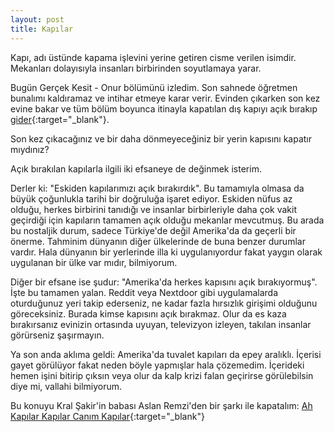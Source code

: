 ```yaml
---
layout: post
title: Kapılar
---
```


Kapı, adı üstünde kapama işlevini yerine getiren cisme verilen isimdir. Mekanları dolayısıyla insanları birbirinden soyutlamaya yarar.

Bugün Gerçek Kesit - Onur bölümünü izledim. Son sahnede öğretmen bunalımı kaldıramaz ve intihar etmeye karar verir. Evinden çıkarken son kez evine bakar ve tüm bölüm boyunca itinayla kapatılan dış kapıyı açık bırakıp [gider](https://youtu.be/FNTlz3mIl4M?t=3077){:target="_blank"}.

Son kez çıkacağınız ve bir daha dönmeyeceğiniz bir yerin kapısını kapatır mıydınız?

Açık bırakılan kapılarla ilgili iki efsaneye de değinmek isterim.

Derler ki: "Eskiden kapılarımızı açık bırakırdık". Bu tamamıyla olmasa da büyük çoğunlukla tarihi bir doğruluğa işaret ediyor. Eskiden nüfus az olduğu, herkes birbirini tanıdığı ve insanlar birbirleriyle daha çok vakit geçirdiği için kapıların tamamen açık olduğu mekanlar mevcutmuş. Bu arada bu nostaljik durum, sadece Türkiye'de değil Amerika'da da geçerli bir önerme. Tahminim dünyanın diğer ülkelerinde de buna benzer durumlar vardır. Hala dünyanın bir yerlerinde illa ki uygulanıyordur fakat yaygın olarak uygulanan bir ülke var mıdır, bilmiyorum.

Diğer bir efsane ise şudur: "Amerika'da herkes kapısını açık bırakıyormuş". İşte bu tamamen yalan. Reddit veya Nextdoor gibi uygulamalarda oturduğunuz yeri takip ederseniz, ne kadar fazla hırsızlık girişimi olduğunu göreceksiniz. Burada kimse kapısını açık bırakmaz. Olur da es kaza bırakırsanız evinizin ortasında uyuyan, televizyon izleyen, takılan insanlar görürseniz şaşırmayın.

Ya son anda aklıma geldi: Amerika'da tuvalet kapıları da epey aralıklı. İçerisi gayet görülüyor fakat neden böyle yapmışlar hala çözemedim. İçerideki hemen işini bitirip çıksın veya olur da kalp krizi falan geçirirse görülebilsin diye mi, vallahi bilmiyorum.

Bu konuyu Kral Şakir'in babası Aslan Remzi'den bir şarkı ile kapatalım: [Ah Kapılar Kapılar Canım Kapılar](https://youtu.be/a9kxWZydBpo?t=402){:target="_blank"}
